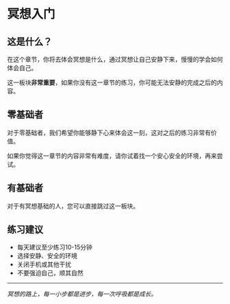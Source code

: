 # 冥想入门

## 这是什么？

在这个章节，你将去体会冥想是什么，通过冥想让自己安静下来，慢慢的学会如何体会自己。

这一板块**非常重要**，如果你没有这一章节的练习，你可能无法安静的完成之后的内容。

## 零基础者

对于零基础者，我们希望你能够静下心来体会这一刻，这对之后的练习非常有价值。

如果你觉得这一章节的内容非常有难度，请你试着找一个安心安全的环境，再来尝试。

## 有基础者

对于有冥想基础的人，您可以直接跳过这一板块。

## 练习建议

- 每天建议至少练习10-15分钟
- 选择安静、安全的环境
- 关闭手机或其他干扰
- 不要强迫自己，顺其自然

---

*冥想的路上，每一小步都是进步，每一次呼吸都是成长。*
